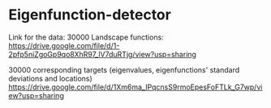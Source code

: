 # Eigenfunction-detector

Link for the data: 
30000 Landscape functions:
https://drive.google.com/file/d/1-2pfp5niZgoGp9qo8XhR97_lV7duRTjg/view?usp=sharing

30000 corresponding targets (eigenvalues, eigenfunctions' standard deviations and locations)
https://drive.google.com/file/d/1Xm6ma_IPqcnsS9rmoEpesFoFTLk_G7wp/view?usp=sharing

